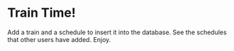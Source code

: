 # Train Time!

Add a train and a schedule to insert it into the database. See the schedules that other users have added. Enjoy.
